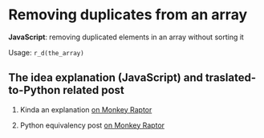 # Removing duplicates from an array
**JavaScript**: removing duplicated elements in an array without sorting it

Usage: `r_d(the_array)`

## The idea explanation (JavaScript) and traslated-to-Python related post

1. Kinda an explanation [on Monkey Raptor](http://monkeyraptor.johanpaul.net/2015/04/javascript-removing-same-elements-in.html)

2. Python equivalency post [on Monkey Raptor](http://monkeyraptor.johanpaul.net/2015/04/python-removing-same-elements-in-array.html)
